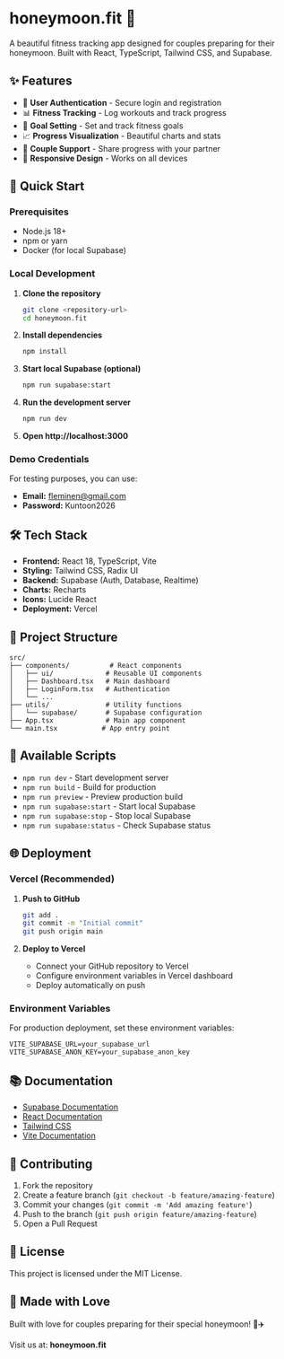 # honeymoon.fit 💝

A beautiful fitness tracking app designed for couples preparing for their honeymoon. Built with React, TypeScript, Tailwind CSS, and Supabase.

## ✨ Features

- 🔐 **User Authentication** - Secure login and registration
- 📊 **Fitness Tracking** - Log workouts and track progress
- 🎯 **Goal Setting** - Set and track fitness goals
- 📈 **Progress Visualization** - Beautiful charts and stats
- 💑 **Couple Support** - Share progress with your partner
- 📱 **Responsive Design** - Works on all devices

## 🚀 Quick Start

### Prerequisites

- Node.js 18+ 
- npm or yarn
- Docker (for local Supabase)

### Local Development

1. **Clone the repository**
   ```bash
   git clone <repository-url>
   cd honeymoon.fit
   ```

2. **Install dependencies**
   ```bash
   npm install
   ```

3. **Start local Supabase (optional)**
   ```bash
   npm run supabase:start
   ```

4. **Run the development server**
   ```bash
   npm run dev
   ```

5. **Open http://localhost:3000**

### Demo Credentials

For testing purposes, you can use:
- **Email:** fleminen@gmail.com
- **Password:** Kuntoon2026

## 🛠️ Tech Stack

- **Frontend:** React 18, TypeScript, Vite
- **Styling:** Tailwind CSS, Radix UI
- **Backend:** Supabase (Auth, Database, Realtime)
- **Charts:** Recharts
- **Icons:** Lucide React
- **Deployment:** Vercel

## 📁 Project Structure

```
src/
├── components/          # React components
│   ├── ui/             # Reusable UI components
│   ├── Dashboard.tsx   # Main dashboard
│   ├── LoginForm.tsx   # Authentication
│   └── ...
├── utils/              # Utility functions
│   └── supabase/       # Supabase configuration
├── App.tsx             # Main app component
└── main.tsx           # App entry point
```

## 🔧 Available Scripts

- `npm run dev` - Start development server
- `npm run build` - Build for production
- `npm run preview` - Preview production build
- `npm run supabase:start` - Start local Supabase
- `npm run supabase:stop` - Stop local Supabase
- `npm run supabase:status` - Check Supabase status

## 🌐 Deployment

### Vercel (Recommended)

1. **Push to GitHub**
   ```bash
   git add .
   git commit -m "Initial commit"
   git push origin main
   ```

2. **Deploy to Vercel**
   - Connect your GitHub repository to Vercel
   - Configure environment variables in Vercel dashboard
   - Deploy automatically on push

### Environment Variables

For production deployment, set these environment variables:

```env
VITE_SUPABASE_URL=your_supabase_url
VITE_SUPABASE_ANON_KEY=your_supabase_anon_key
```

## 📚 Documentation

- [Supabase Documentation](https://supabase.com/docs)
- [React Documentation](https://react.dev)
- [Tailwind CSS](https://tailwindcss.com)
- [Vite Documentation](https://vitejs.dev)

## 🤝 Contributing

1. Fork the repository
2. Create a feature branch (`git checkout -b feature/amazing-feature`)
3. Commit your changes (`git commit -m 'Add amazing feature'`)
4. Push to the branch (`git push origin feature/amazing-feature`)
5. Open a Pull Request

## 📄 License

This project is licensed under the MIT License.

## 💖 Made with Love

Built with love for couples preparing for their special honeymoon! 🌴✈️

Visit us at: **honeymoon.fit**